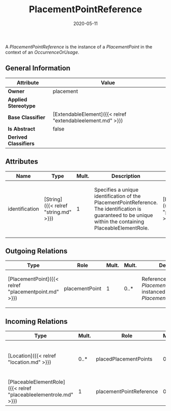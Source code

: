 ﻿---
title: PlacementPointReference
toc: false
type: specs
date: "2020-05-11"
draft: false
specification: VEC
version: 1.2.0
documentType: "Recommendation"
elementType: Class
classes:
  - PlacementPointReference
menu_name: vec-1.2.0
---
<p> A <i>PlacementPointReference</i> is the instance of a <i>PlacementPoint</i> in the context of an <i>OccurrenceOrUsage</i>.      </p>

## General Information

| Attribute               | Value |
|-------------------------|-------|
| **Owner**               | placement |
| **Applied Stereotype**  |   |
| **Base Classifier**     | [ExtendableElement]({{< relref "extendableelement.md" >}})<br/>  |
| **Is Abstract**         | false |
| **Derived Classifiers** |   |

## Attributes
|  Name  |  Type  |  Mult.  |  Description  |  Owning Classifier  |
|--------|--------|---------|---------------|--------------|
|identification | [String]({{< relref "string.md" >}}) | 1 | <p> Specifies a unique identification of the PlacementPointReference. The identification is guaranteed to be unique within the containing PlaceableElementRole.      </p> | [PlacementPointReference]({{< relref "placementpointreference.md" >}}) |

## Outgoing Relations
|    Type  |   Role   |   Mult.   |   Mult.   |   Description   |
|----------|----------|-----------|-----------|-----------------|
| [PlacementPoint]({{< relref "placementpoint.md" >}}) | placementPoint | 1 | 0..* | <p> References the <i>PlacementPoint</i> that is instanced by this <i>PlacementPointReference.</i>      </p> |
##  Incoming Relations
|    Type  |   Mult.  |   Role    |   Mult.   |   Description  |
|----------|----------|-----------|-----------|----------------|
| [Location]({{< relref "location.md" >}}) | 0..* | placedPlacementPoints | 0..* | <p> References the <i>PlacementPointReference </i>that is placed by this location.      </p> |
| [PlaceableElementRole]({{< relref "placeableelementrole.md" >}}) | 1 | placementPointReference | 0..* |  |
